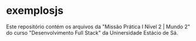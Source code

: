 # exemplosjs
Este repositório contém os arquivos da "Missão Prática I Nível 2 | Mundo 2" do curso "Desenvolvimento Full Stack" da Uninersidade Estácio de Sá.
